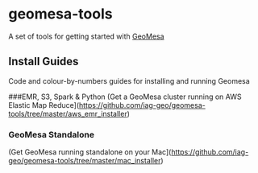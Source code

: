 # geomesa-tools

A set of tools for getting started with [GeoMesa](http://www.geomesa.org/)

## Install Guides

Code and colour-by-numbers guides for installing and running Geomesa

###EMR, S3, Spark & Python
(Get a GeoMesa cluster running on AWS Elastic Map Reduce](https://github.com/iag-geo/geomesa-tools/tree/master/aws_emr_installer)

### GeoMesa Standalone
(Get GeoMesa running standalone on your Mac](https://github.com/iag-geo/geomesa-tools/tree/master/mac_installer)

